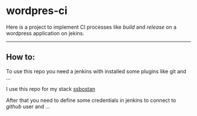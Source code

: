 # wordpres-ci

Here is a project to implement CI processes like *build* and *release* on a wordpress application on jekins.

---

## How to:
To use this repo you need a jenkins with installed some plugins like git and ...

I use this repo for my stack [ssbostan](https://github.com/ssbostan/jenkins-stack-docker.git)

After that you need to define some credentials in jenkins to connect to *github* user and ...
